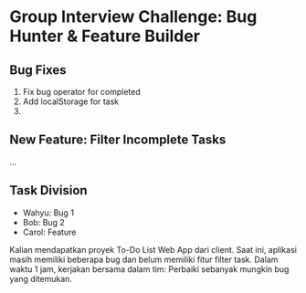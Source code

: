 # Group Interview Challenge: Bug Hunter & Feature Builder

## Bug Fixes
1. Fix bug operator for completed
2. Add localStorage for task 
3. 

## New Feature: Filter Incomplete Tasks
...

## Task Division
- Wahyu: Bug 1
- Bob: Bug 2
- Carol: Feature


Kalian mendapatkan proyek To-Do List Web App dari client. Saat ini, aplikasi masih memiliki beberapa bug dan belum memiliki fitur filter task.
Dalam waktu 1 jam, kerjakan bersama dalam tim:
Perbaiki sebanyak mungkin bug yang ditemukan.



